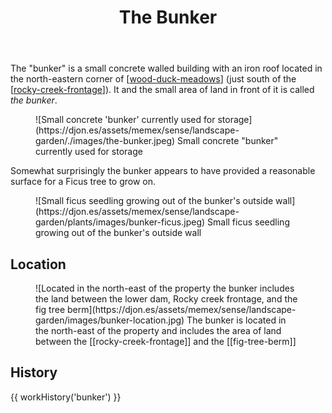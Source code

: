 ﻿---
tags: wood-duck-meadows
title: The Bunker
type: zone
---
The "bunker" is a small concrete walled building with an iron roof located in the north-eastern corner of [[wood-duck-meadows]] (just south of the [[rocky-creek-frontage]]). It and the small area of land in front of it is called _the bunker_.

<figure markdown>
![Small concrete 'bunker' currently used for storage](https://djon.es/assets/memex/sense/landscape-garden/./images/the-bunker.jpeg)
<caption>Small concrete "bunker" currently used for storage</caption>
</figure>

Somewhat surprisingly the bunker appears to have provided a reasonable surface for a Ficus tree to grow on.

<figure markdown>
![Small ficus seedling growing out of the bunker's outside wall](https://djon.es/assets/memex/sense/landscape-garden/plants/images/bunker-ficus.jpeg)
<caption>Small ficus seedling growing out of the bunker's outside wall</caption>
</figure>

## Location

<figure markdown>
![Located in the north-east of the property the bunker includes the land between the lower dam, Rocky creek frontage, and the fig tree berm](https://djon.es/assets/memex/sense/landscape-garden/images/bunker-location.jpg)
<caption>The bunker is located in the north-east of the property and includes the area of land between the [[rocky-creek-frontage]] and the [[fig-tree-berm]]</caption>
</figure>

## History

{{ workHistory('bunker') }}

[//begin]: # "Autogenerated link references for markdown compatibility"
[wood-duck-meadows]: wood-duck-meadows "Wood duck meadows"
[rocky-creek-frontage]: rocky-creek-frontage "Rocky Creek Frontage"
[//end]: # "Autogenerated link references"
